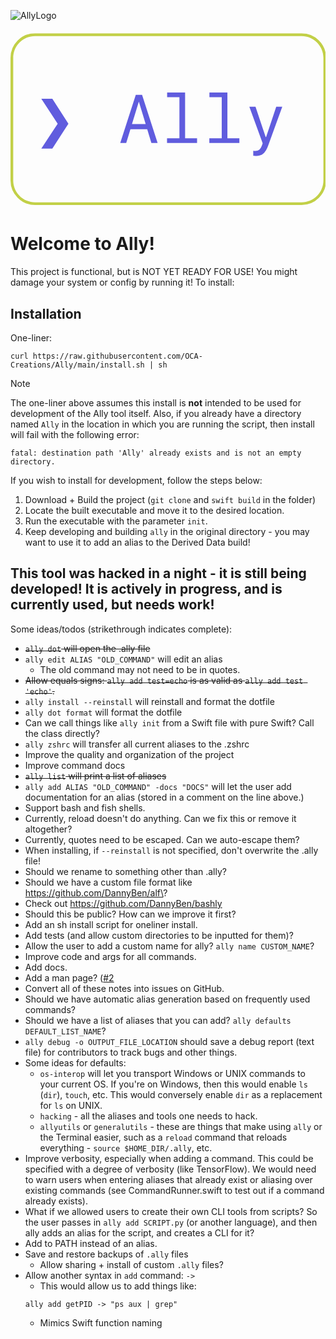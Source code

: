 ![AllyLogo](https://github.com/OCA-Creations/Ally/assets/104732280/6ccf9357-c35f-49ed-bc0f-76a841f1a9b6)<?xml version="1.0" encoding="UTF-8" standalone="no"?>
<!DOCTYPE svg PUBLIC "-//W3C//DTD SVG 1.1//EN" "http://www.w3.org/Graphics/SVG/1.1/DTD/svg11.dtd">
<!-- Created with Vectornator (http://vectornator.io/) -->
<svg height="100%" stroke-miterlimit="10" style="fill-rule:nonzero;clip-rule:evenodd;stroke-linecap:round;stroke-linejoin:round;" version="1.1" viewBox="0 0 2000 1140" width="100%" xml:space="preserve" xmlns="http://www.w3.org/2000/svg" xmlns:vectornator="http://vectornator.io" xmlns:xlink="http://www.w3.org/1999/xlink">
<defs/>
<clipPath id="ArtboardFrame">
<rect height="1140" width="2000" x="0" y="0"/>
</clipPath>
<g clip-path="url(#ArtboardFrame)" id="Layer-1" vectornator:layerName="Layer-1">
<g opacity="1" vectornator:layerName="g">
<g opacity="1" vectornator:layerName="g">
<path d="M195.599 757.26L299.569 598.76L195.599 440.05L265.619 440.05L367.679 598.76L265.619 757.26L195.599 757.26Z" fill="#605cde" fill-rule="nonzero" opacity="1" stroke="none" vectornator:layerName="path"/>
<path d="M894.519 721.4L933.989 721.4L835.329 415.223L795.439 415.223L696.769 721.4L734.749 721.4L761.489 633.56L867.999 633.56L894.519 721.4ZM814.319 460.2L815.379 460.2L858.239 601.52L771.249 601.52L814.319 460.2Z" fill="#605cde" fill-rule="nonzero" opacity="1" stroke="none" vectornator:layerName="path"/>
<path d="M1184.57 721.4L1184.57 691.48L1108.61 691.48L1108.61 400.795L994.459 400.795L994.459 430.71L1072.54 430.71L1072.54 691.48L993.819 691.48L993.819 721.4L1184.57 721.4Z" fill="#605cde" fill-rule="nonzero" opacity="1" stroke="none" vectornator:layerName="path"/>
<path d="M1453.19 721.4L1453.19 691.48L1377.23 691.48L1377.23 400.795L1263.08 400.795L1263.08 430.71L1341.16 430.71L1341.16 691.48L1262.44 691.48L1262.44 721.4L1453.19 721.4Z" fill="#605cde" fill-rule="nonzero" opacity="1" stroke="none" vectornator:layerName="path"/>
<path d="M1556.74 803.3C1599.39 803.3 1618.7 786.54 1638.85 729.89L1725.63 491.18L1687.23 491.18L1622.94 683.84L1620.18 683.84L1555.68 491.18L1516.42 491.18L1601.08 722.88L1597.05 735.4C1587.5 762.14 1575.62 771.9 1553.98 771.9C1550.59 771.9 1544.01 771.69 1541.25 771.05L1541.25 802.66C1544.43 803.09 1551.43 803.3 1556.74 803.3Z" fill="#605cde" fill-rule="nonzero" opacity="1" stroke="none" vectornator:layerName="path"/>
</g>
<g opacity="1" vectornator:layerName="use">
<clipPath clip-rule="nonzero" id="ClipPath">
<path d="M0 24.9062L0 1115.09L2003.97 1115.09L2003.97 24.9062L0 24.9062ZM155.75 42.2188L1848.19 42.2188C1924.65 42.2188 1986.66 104.192 1986.66 180.656L1986.66 959.344C1986.66 1035.8 1924.65 1097.78 1848.19 1097.78L155.75 1097.78C79.29 1097.78 17.2813 1035.8 17.2812 959.344L17.2812 180.656C17.2812 104.192 79.29 42.2187 155.75 42.2188Z"/>
</clipPath>
<g clip-path="url(#ClipPath)">
<path d="M17.2887 180.664C17.2887 104.2 79.2787 42.213 155.739 42.213L1848.2 42.213C1924.66 42.213 1986.65 104.2 1986.65 180.664L1986.65 959.34C1986.65 1035.8 1924.66 1097.79 1848.2 1097.79L155.739 1097.79C79.2787 1097.79 17.2887 1035.8 17.2887 959.34L17.2887 180.664Z" fill="none" opacity="1" stroke="#c2d047" stroke-linecap="butt" stroke-linejoin="round" stroke-width="34.6128" vectornator:layerName="path"/>
</g>
</g>
</g>
</g>
</svg>

# Welcome to Ally!
This project is functional, but is NOT YET READY FOR USE! You might damage your system or config by running it! To install:
## Installation
One-liner:
```
curl https://raw.githubusercontent.com/OCA-Creations/Ally/main/install.sh | sh
```
> [!NOTE]
> The one-liner above assumes this install is **not** intended to be used for development of the Ally tool itself. Also, if you already have a directory named `Ally` in the location in which you are running the script, then install will fail with the following error:
> ```
> fatal: destination path 'Ally' already exists and is not an empty directory.
> ```
If you wish to install for development, follow the steps below:
1. Download + Build the project (`git clone` and `swift build` in the folder)
2. Locate the built executable and move it to the desired location.
3. Run the executable with the parameter `init`.
4. Keep developing and building `ally` in the original directory - you may want to use it to add an alias to the Derived Data build!
## This tool was hacked in a night - it is still being developed! It is actively in progress, and is currently used, but needs work!
Some ideas/todos (strikethrough indicates complete):
- <s>`ally dot` will open the .ally file</s>
- `ally edit ALIAS "OLD_COMMAND"` will edit an alias
    - The old command may not need to be in quotes.
- <s>Allow equals signs: `ally add test=echo` is as valid as `ally add test 'echo'`.</s>
- `ally install --reinstall` will reinstall and format the dotfile
- `ally dot format` will format the dotfile
- Can we call things like `ally init` from a Swift file with pure Swift? Call the class directly?
- `ally zshrc` will transfer all current aliases to the .zshrc
- Improve the quality and organization of the project
- Improve command docs
- <s>`ally list` will print a list of aliases</s>
- `ally add ALIAS "OLD_COMMAND" -docs "DOCS"` will let the user add documentation for an alias (stored in a comment on the line above.)
- Support bash and fish shells.
- Currently, reload doesn't do anything. Can we fix this or remove it altogether?
- Currently, quotes need to be escaped. Can we auto-escape them?
- When installing, if `--reinstall` is not specified, don't overwrite the .ally file!
- Should we rename to something other than .ally?
- Should we have a custom file format like https://github.com/DannyBen/alf\?
- Check out https://github.com/DannyBen/bashly
- Should this be public? How can we improve it first?
- Add an sh install script for oneliner install.
- Add tests (and allow custom directories to be inputted for them)?
- Allow the user to add a custom name for ally? `ally name CUSTOM_NAME`?
- Improve code and args for all commands.
- Add docs.
- Add a man page? ([#2](https://github.com/OCA-Creations/Ally/issues/2)
- Convert all of these notes into issues on GitHub.
- Should we have automatic alias generation based on frequently used commands?
- Should we have a list of aliases that you can add? `ally defaults DEFAULT_LIST_NAME`?
- `ally debug -o OUTPUT_FILE_LOCATION` should save a debug report (text file) for contributors to track bugs and other things.
- Some ideas for defaults:
    - `os-interop` will let you transport Windows or UNIX commands to your current OS. If you're on Windows, then this would enable `ls` (`dir`), `touch`, etc. This would conversely enable `dir` as a replacement for `ls` on UNIX.
    - `hacking` - all the aliases and tools one needs to hack.
    - `allyutils` or `generalutils` - these are things that make using `ally` or the Terminal easier, such as a `reload` command that reloads everything - `source $HOME_DIR/.ally`, etc.
- Improve verbosity, especially when adding a command. This could be specified with a degree of verbosity (like TensorFlow). We would need to warn users when entering aliases that already exist or aliasing over existing commands (see CommandRunner.swift to test out if a command already exists).
- What if we allowed users to create their own CLI tools from scripts? So the user passes in `ally add SCRIPT.py` (or another language), and then ally adds an alias for the script, and creates a CLI for it?
- Add to PATH instead of an alias.
- Save and restore backups of `.ally` files
    - Allow sharing + install of custom `.ally` files?
- Allow another syntax in `add` command: `->`
    - This would allow us to add things like:
    ```
    ally add getPID -> "ps aux | grep"
    ```
    - Mimics Swift function naming
